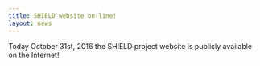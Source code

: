 ```yaml
---
title: SHIELD website on-line!
layout: news
---
```


Today October 31st, 2016 the SHIELD project website is publicly available
on the Internet!
